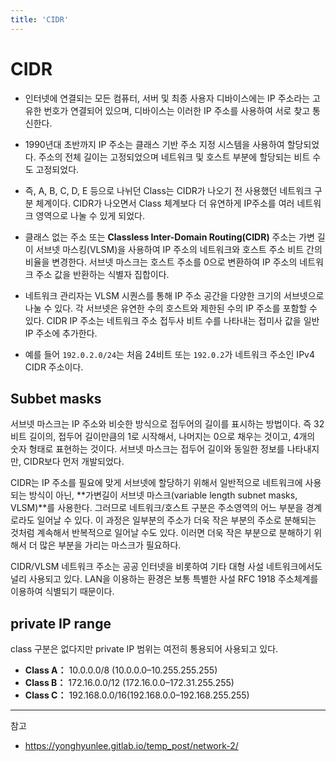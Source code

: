 ```yaml
---
title: 'CIDR'
---
```

# CIDR

- 인터넷에 연결되는 모든 컴퓨터, 서버 및 최종 사용자 디바이스에는 IP 주소라는 고유한 번호가 연결되어 있으며, 디바이스는 이러한 IP 주소를 사용하여 서로 찾고 통신한다.
  
- 1990년대 초반까지 IP 주소는 클래스 기반 주소 지정 시스템을 사용하여 할당되었다. 주소의 전체 길이는 고정되었으며 네트워크 및 호스트 부분에 할당되는 비트 수도 고정되었다.

- 즉, A, B, C, D, E 등으로 나뉘던 Class는 CIDR가 나오기 전 사용했던 네트워크 구분 체계이다. CIDR가 나오면서 Class 체계보다 더 유연하게 IP주소를 여러 네트워크 영역으로 나눌 수 있게 되었다. 

- 클래스 없는 주소 또는 **Classless Inter-Domain Routing(CIDR)** 주소는 가변 길이 서브넷 마스킹(VLSM)을 사용하여 IP 주소의 네트워크와 호스트 주소 비트 간의 비율을 변경한다. 서브넷 마스크는 호스트 주소를 0으로 변환하여 IP 주소의 네트워크 주소 값을 반환하는 식별자 집합이다. 

- 네트워크 관리자는 VLSM 시퀀스를 통해 IP 주소 공간을 다양한 크기의 서브넷으로 나눌 수 있다. 각 서브넷은 유연한 수의 호스트와 제한된 수의 IP 주소를 포함할 수 있다. CIDR IP 주소는 네트워크 주소 접두사 비트 수를 나타내는 접미사 값을 일반 IP 주소에 추가한다.

- 예를 들어 `192.0.2.0/24`는 처음 24비트 또는 `192.0.2`가 네트워크 주소인 IPv4 CIDR 주소이다. 

## Subbet masks

서브넷 마스크는 IP 주소와 비슷한 방식으로 접두어의 길이를 표시하는 방법이다. 즉 32비트 길이의, 접두어 길이만큼의 1로 시작해서, 나머지는 0으로 채우는 것이고, 4개의 숫자 형태로 표현하는 것이다. 서브넷 마스크는 접두어 길이와 동일한 정보를 나타내지만, CIDR보다 먼저 개발되었다.

CIDR는 IP 주소를 필요에 맞게 서브넷에 할당하기 위해서 일반적으로 네트워크에 사용되는 방식이 아닌, **가변길이 서브넷 마스크(variable length subnet masks, VLSM)**를 사용한다. 그러므로 네트워크/호스트 구분은 주소영역의 어느 부분을 경계로라도 일어날 수 있다. 이 과정은 일부분의 주소가 더욱 작은 부분의 주소로 분해되는 것처럼 계속해서 반복적으로 일어날 수도 있다. 이러면 더욱 작은 부분으로 분해하기 위해서 더 많은 부분을 가리는 마스크가 필요하다.

CIDR/VLSM 네트워크 주소는 공공 인터넷을 비롯하여 기타 대형 사설 네트워크에서도 널리 사용되고 있다. LAN을 이용하는 환경은 보통 특별한 사설 RFC 1918 주소체계를 이용하여 식별되기 때문이다.

## private IP range

class 구분은 없다지만 private IP 범위는 여전히 통용되어 사용되고 있다. 

- **Class A：** 10.0.0.0/8 (10.0.0.0–10.255.255.255)
- **Class B：** 172.16.0.0/12 (172.16.0.0–172.31.255.255)
- **Class C：** 192.168.0.0/16(192.168.0.0–192.168.255.255)

---
참고
- https://yonghyunlee.gitlab.io/temp_post/network-2/
